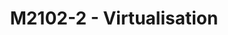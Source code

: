 ---
title: M2102-2 - Virtualisation
lang: fr-FR
actionText: M2102-2 
actionLink: /M2102-2/ 
sidebarDepth: 1	
---